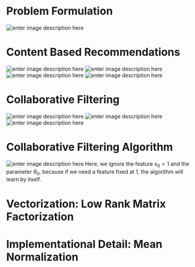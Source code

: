 # Problem Formulation

![enter image description here](https://lh3.googleusercontent.com/bam6g1xOTfLCyVyuyaQ2RJSfrXy07gh6qKw_SfukhdP2ei8PWVpHQnSO8JUxM1r4IUFpn46aCyoe)

# Content Based Recommendations

![enter image description here](https://lh3.googleusercontent.com/th_lhTYdyy2AbfDCBxH3xwPK9rLXlndJJAv0eFiXonY_Kqwj5efrnVz3PZjPokydszaggNjpPYGP)
![enter image description here](https://lh3.googleusercontent.com/4B9av8NPJ-QyAIUFwl6CzT1hqIyatkc3BydlFWDn_MJ0PwEBhV70oc4wO0NqrAh7gNrdoa0rwAWT)
![enter image description here](https://lh3.googleusercontent.com/yhEwmlQa6ybroAlL0eCzRjBgPsAWF67oh_9A14NVoysgIVfN342xqTEdj0c3RhIKEecvm9K_WExP)
![enter image description here](https://lh3.googleusercontent.com/m0eQhb-QMIuQns0KORdr7x_ySOSSq6oOf97SusopySatHRF0UvBVFms6lfQmX8D3tPKLXd64JxRk)

# Collaborative Filtering

![enter image description here](https://lh3.googleusercontent.com/_7KKwcXDbdVoukUMc8zSDmYb7Fwp2lyIMJaXKSz38EfKbt7Nxq_wlUIoJiaGbcBq82vRh54tyM-9)
![enter image description here](https://lh3.googleusercontent.com/GOetGYQStGdM2WECJQ6Cgf0PZf5rusNE8HgHfwW0cQ9BfKZ-YzkyRyX5RNOo5h6pLUdaeAEcON3-)
![enter image description here](https://lh3.googleusercontent.com/skyPI_SFafAUy9RO5wqm04v04-ycA_T23HzLWTxCZuGLjF8EbiW5V3iNp7YRYT0hmORNkfMlt8F3)

# Collaborative Filtering Algorithm

![enter image description here](https://lh3.googleusercontent.com/0DQQ3PXqWNcrgeyOJbnSFTpBXHgf1LGgD6MN8s-Ql7HEscm8NimUXxXksVsoQ7tvzAUiYg6ClHJt)
Here, we ignore the feature $x_0=1$ and the parameter $\theta_0$, because if we need a feature fixed at 1, the algorithm will learn by itself.

# Vectorization: Low Rank Matrix Factorization


# Implementational Detail: Mean Normalization
<!--stackedit_data:
eyJoaXN0b3J5IjpbMTQ1NzUwOTI2MCwxOTA1NDQ4NjIzLDE2OD
M5ODY2NTcsLTkxMTIxODExOCwtMTc4OTczMTEyOSwxNDYxNzUw
MjA4LC00MzU5MTU3NjddfQ==
-->